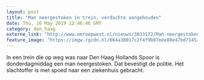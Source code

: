 ```yaml
---
layout: post
title: "Man neergestoken in trein, verdachte aangehouden"
date: Thu, 16 May 2019 12:46:46 GMT
category: den_haag
externe_link: "http://www.omroepwest.nl/nieuws/3833172/Man-neergestoken-in-trein-verdachte-aangehouden"
feature_image: "https://imgw.rgcdn.nl/664a38017c2f4f9b87eee88e47bd7145/opener/3833181.jpg"
---
```


In een trein die op weg was naar Den Haag Hollands Spoor is donderdagmiddag een man neergestoken. Dat bevestigt de politie. Het slachtoffer is met spoed naar een ziekenhuis gebracht.

